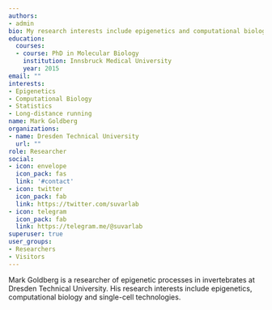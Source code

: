 ```yaml
---
authors:
- admin
bio: My research interests include epigenetics and computational biology.
education:
  courses:
  - course: PhD in Molecular Biology
    institution: Innsbruck Medical University
    year: 2015
email: ""
interests:
- Epigenetics
- Computational Biology
- Statistics
- Long-distance running
name: Mark Goldberg
organizations:
- name: Dresden Technical University
  url: ""
role: Researcher
social:
- icon: envelope
  icon_pack: fas
  link: '#contact'
- icon: twitter
  icon_pack: fab
  link: https://twitter.com/suvarlab
- icon: telegram
  icon_pack: fab
  link: https://telegram.me/@suvarlab
superuser: true
user_groups:
- Researchers
- Visitors
---
```


Mark Goldberg is a researcher of epigenetic processes in invertebrates at Dresden Technical University. His research interests include epigenetics, computational biology and single-cell technologies.
